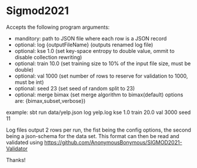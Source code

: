 # Sigmod2021

Accepts the following program arguments:
- manditory: path to JSON file where each row is a JSON record
- optional: log {outputFileName} (outputs renamed log file)
- optional: kse 1.0 (set key-space entropy to double value, ommit to disable collection rewriting)
- optional: train 10.0 (set training size to 10% of the input file size, must be double)
- optional: val 1000 (set number of rows to reserve for validation to 1000, must be int)
- optional: seed 23 (set seed of random split to 23)
- optional: merge bimax (set merge algorithm to bimax(default) options are: {bimax,subset,verbose})

 example:
 sbt run data/yelp.json log yelp.log kse 1.0 train 20.0 val 3000 seed 11
 
 Log files output 2 rows per run, the fist being the config options, the second being a json-schema for the data set.
 This format can then be read and validated using https://github.com/AnonymousBonymous/SIGMOD2021-Validator
 
 Thanks!
